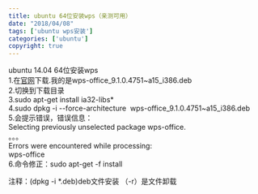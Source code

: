 ```yaml
---
title: ubuntu 64位安装wps（亲测可用）
date: "2018/04/08"
tags: ['ubuntu wps安装']
categories: ['ubuntu']
copyright: true
---
```

ubuntu 14.04 64位安装wps  
1.在[官网](http://community.wps.cn/download/)下载.我的是wps-office_9.1.0.4751~a15_i386.deb  
2.切换到下载目录  
3.sudo apt-get install ia32-libs*  
4.sudo dpkg -i --force-architecture  wps-office_9.1.0.4751~a15_i386.deb  
5.会提示错误，错误信息：  
Selecting previously unselected package wps-office.  
。。。  
Errors were encountered while processing:  
wps-office  
6.命令修正：sudo apt-get -f install  
  
  
注释：(dpkg -i *.deb)deb文件安装   （-r）是文件卸载

